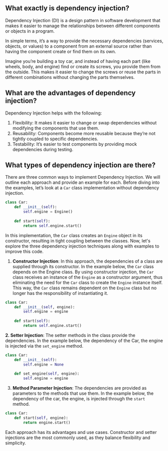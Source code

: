 ## What exactly is dependency injection?

Dependency Injection (DI) is a design pattern in software development that makes it easier to manage the relationships between different components or objects in a program.

In simple terms, it’s a way to provide the necessary dependencies (services, objects, or values) to a component from an external source rather than having the component create or find them on its own.

Imagine you’re building a toy car, and instead of having each part (like wheels, body, and engine) find or create its screws, you provide them from the outside. This makes it easier to change the screws or reuse the parts in different combinations without changing the parts themselves.

## What are the advantages of dependency injection?

Dependency Injection helps with the following:

1.  Flexibility: It makes it easier to change or swap dependencies without modifying the components that use them.
2.  Reusability: Components become more reusable because they’re not tightly coupled to specific dependencies.
3.  Testability: It’s easier to test components by providing mock dependencies during testing.

## What types of dependency injection are there?

There are three common ways to implement Dependency Injection. We will outline each approach and provide an example for each. Before diving into the examples, let’s look at a `Car` class implementation without dependency injection.

```python
class Car:  
    def __init__(self):  
        self.engine = Engine()  
  
    def start(self):  
        return self.engine.start()
```

In this implementation, the `Car` class creates an `Engine` object in its constructor, resulting in tight coupling between the classes. Now, let's explore the three dependency injection techniques along with examples to improve this code.

1.  **Constructor Injection**: In this approach, the dependencies of a class are supplied through its constructor. In the example below, the `Car` class depends on the Engine class. By using constructor injection, the `Car` class receives an instance of the `Engine` as a constructor argument, thus eliminating the need for the `Car` class to create the `Engine` instance itself. This way, the `Car` class remains dependent on the `Engine` class but no longer has the responsibility of instantiating it.

```python
class Car:  
    def __init__(self, engine):  
        self.engine = engine  
  
    def start(self):  
        return self.engine.start()
```

**2. Setter Injection**: The setter methods in the class provide the dependencies. In the example below, the dependency of the Car, the engine is injected via the `set_engine` method.

```python
class Car:  
    def __init__(self):  
        self.engine = None  
  
    def set_engine(self, engine):  
        self.engine = engine
```
3. **Method Parameter Injection**: The dependencies are provided as parameters to the methods that use them. In the example below, the dependency of the car, the engine, is injected through the `start` method.

```python
class Car:  
    def start(self, engine):  
        return engine.start()
```

Each approach has its advantages and use cases. Constructor and setter injections are the most commonly used, as they balance flexibility and simplicity.